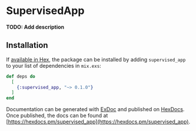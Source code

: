 # SupervisedApp

**TODO: Add description**

## Installation

If [available in Hex](https://hex.pm/docs/publish), the package can be installed
by adding `supervised_app` to your list of dependencies in `mix.exs`:

```elixir
def deps do
  [
    {:supervised_app, "~> 0.1.0"}
  ]
end
```

Documentation can be generated with [ExDoc](https://github.com/elixir-lang/ex_doc)
and published on [HexDocs](https://hexdocs.pm). Once published, the docs can
be found at [https://hexdocs.pm/supervised_app](https://hexdocs.pm/supervised_app).


